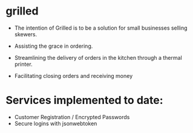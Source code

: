 # grilled

- The intention of Grilled is to be a solution for small businesses selling skewers.

- Assisting the grace in ordering.
- Streamlining the delivery of orders in the kitchen through a thermal printer.
- Facilitating closing orders and receiving money

# Services implemented to date:

- Customer Registration / Encrypted Passwords
- Secure logins with jsonwebtoken